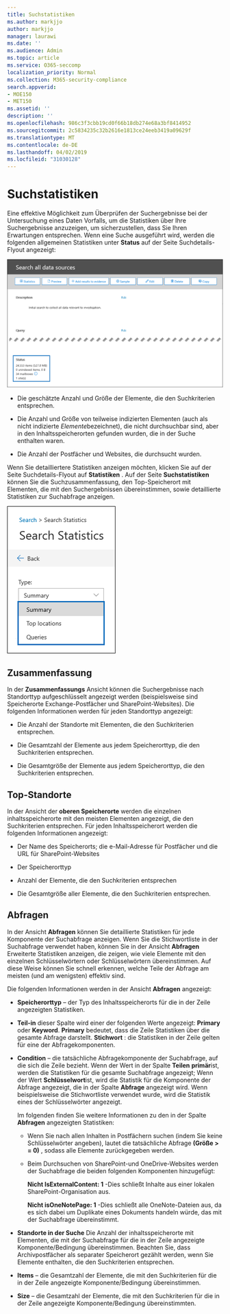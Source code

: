 ```yaml
---
title: Suchstatistiken
ms.author: markjjo
author: markjjo
manager: laurawi
ms.date: ''
ms.audience: Admin
ms.topic: article
ms.service: O365-seccomp
localization_priority: Normal
ms.collection: M365-security-compliance
search.appverid:
- MOE150
- MET150
ms.assetid: ''
description: ''
ms.openlocfilehash: 986c3f3cbb19cd0f66b18db274e68a3bf8414952
ms.sourcegitcommit: 2c5834235c32b2616e1813ce24eeb3419a09629f
ms.translationtype: MT
ms.contentlocale: de-DE
ms.lasthandoff: 04/02/2019
ms.locfileid: "31030128"
---
```

# <a name="search-statistics"></a>Suchstatistiken

Eine effektive Möglichkeit zum Überprüfen der Suchergebnisse bei der Untersuchung eines Daten Vorfalls, um die Statistiken über Ihre Suchergebnisse anzuzeigen, um sicherzustellen, dass Sie Ihren Erwartungen entsprechen. Wenn eine Suche ausgeführt wird, werden die folgenden allgemeinen Statistiken unter **Status** auf der Seite Suchdetails-Flyout angezeigt:

![Such statisics auf Suchdetails-Flyout-Seite](../media/SearchDetailsFlyout.png)

- Die geschätzte Anzahl und Größe der Elemente, die den Suchkriterien entsprechen.

- Die Anzahl und Größe von teilweise indizierten Elementen (auch als nicht indizierte *Elemente*bezeichnet), die nicht durchsuchbar sind, aber in den Inhaltsspeicherorten gefunden wurden, die in der Suche enthalten waren.

- Die Anzahl der Postfächer und Websites, die durchsucht wurden.

Wenn Sie detailliertere Statistiken anzeigen möchten, klicken Sie auf der Seite Suchdetails-Flyout auf **Statistiken** . Auf der Seite **Suchstatistiken** können Sie die Suchzusammenfassung, den Top-Speicherort mit Elementen, die mit den Suchergebnissen übereinstimmen, sowie detaillierte Statistiken zur Suchabfrage anzeigen.

![Dropdownliste für Suchstatistiken](../media/SearchStatisticsDropDownList.png)

## <a name="summary"></a>Zusammenfassung

In der **Zusammenfassungs** Ansicht können die Suchergebnisse nach Standorttyp aufgeschlüsselt angezeigt werden (beispielsweise sind Speicherorte Exchange-Postfächer und SharePoint-Websites). Die folgenden Informationen werden für jeden Standorttyp angezeigt:

- Die Anzahl der Standorte mit Elementen, die den Suchkriterien entsprechen.

- Die Gesamtzahl der Elemente aus jedem Speicherorttyp, die den Suchkriterien entsprechen.

- Die Gesamtgröße der Elemente aus jedem Speicherorttyp, die den Suchkriterien entsprechen.

## <a name="top-locations"></a>Top-Standorte

In der Ansicht der **oberen Speicherorte** werden die einzelnen inhaltsspeicherorte mit den meisten Elementen angezeigt, die den Suchkriterien entsprechen. Für jeden Inhaltsspeicherort werden die folgenden Informationen angezeigt:

- Der Name des Speicherorts; die e-Mail-Adresse für Postfächer und die URL für SharePoint-Websites

- Der Speicherorttyp

- Anzahl der Elemente, die den Suchkriterien entsprechen

- Die Gesamtgröße aller Elemente, die den Suchkriterien entsprechen.

## <a name="queries"></a>Abfragen

In der Ansicht **Abfragen** können Sie detaillierte Statistiken für jede Komponente der Suchabfrage anzeigen. Wenn Sie die Stichwortliste in der Suchabfrage verwendet haben, können Sie in der Ansicht **Abfragen** Erweiterte Statistiken anzeigen, die zeigen, wie viele Elemente mit den einzelnen Schlüsselwörtern oder Schlüsselwörtern übereinstimmen. Auf diese Weise können Sie schnell erkennen, welche Teile der Abfrage am meisten (und am wenigsten) effektiv sind. 

Die folgenden Informationen werden in der Ansicht **Abfragen** angezeigt:

 - **Speicherorttyp** – der Typ des Inhaltsspeicherorts für die in der Zeile angezeigten Statistiken.

- **Teil-in** dieser Spalte wird einer der folgenden Werte angezeigt: **Primary** oder **Keyword**. **Primary** bedeutet, dass die Zeile Statistiken über die gesamte Abfrage darstellt. **Stichwort** : die Statistiken in der Zeile gelten für eine der Abfragekomponenten.

- **Condition** – die tatsächliche Abfragekomponente der Suchabfrage, auf die sich die Zeile bezieht. Wenn der Wert in der Spalte **Teilen** **primär**ist, werden die Statistiken für die gesamte Suchabfrage angezeigt; Wenn der Wert **Schlüsselwort**ist, wird die Statistik für die Komponente der Abfrage angezeigt, die in der Spalte **Abfrage** angezeigt wird. Wenn beispielsweise die Stichwortliste verwendet wurde, wird die Statistik eines der Schlüsselwörter angezeigt.

  Im folgenden finden Sie weitere Informationen zu den in der Spalte **Abfragen** angezeigten Statistiken:
  
  - Wenn Sie nach allen Inhalten in Postfächern suchen (indem Sie keine Schlüsselwörter angeben), lautet die tatsächliche Abfrage **(Größe > = 0)** , sodass alle Elemente zurückgegeben werden.
  
  - Beim Durchsuchen von SharePoint-und OneDrive-Websites werden der Suchabfrage die beiden folgenden Komponenten hinzugefügt:
    
    **Nicht IsExternalContent: 1** -Dies schließt Inhalte aus einer lokalen SharePoint-Organisation aus.
    
    **Nicht isOneNotePage: 1** -Dies schließt alle OneNote-Dateien aus, da es sich dabei um Duplikate eines Dokuments handeln würde, das mit der Suchabfrage übereinstimmt.

- **Standorte in der Suche** Die Anzahl der inhaltsspeicherorte mit Elementen, die mit der Suchabfrage für die in der Zeile angezeigte Komponente/Bedingung übereinstimmen. Beachten Sie, dass Archivpostfächer als separater Speicherort gezählt werden, wenn Sie Elemente enthalten, die den Suchkriterien entsprechen.

- **Items** – die Gesamtzahl der Elemente, die mit den Suchkriterien für die in der Zeile angezeigte Komponente/Bedingung übereinstimmen.

- **Size** – die Gesamtzahl der Elemente, die mit den Suchkriterien für die in der Zeile angezeigte Komponente/Bedingung übereinstimmten.